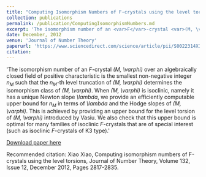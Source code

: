 ```yaml
---
title: "Computing Isomorphism Numbers of F-crystals using the level torsions "
collection: publications
permalink: /publication/ComputingIsomorphismNumbers.md
excerpt: 'The isomorphism number of an <var>F</var>-crystal <var>(M, \varphi)</var> over an algebraically closed field of positive characteristic is the smallest non-negative integer <var>n<sub>M</sub></var> such that the <var>n<sub>M</sub></var>-th level truncation of <var>(M, \varphi)</var> determines the isomorphism class of <var>(M, \varphi)</var>. When <var>(M, \varphi)</var> is isoclinic, namely it has a unique Newton slope <var>\lambda</var>, we provide an efficiently computable upper bound for <var>n<sub>M</sub></var> in terms of <var>\lambda</var> and the Hodge slopes of <var>(M, \varphi)</var>. This is achieved by providing an upper bound for the level torsion of <var>(M, \varphi)</var> introduced by Vasiu. We also check that this upper bound is optimal for many families of isoclinic <var>F</var>-crystals that are of special interest (such as isoclinic <var>F</var>-crystals of K3 type).'
date: December, 2012
venue: 'Journal of Number Theory'
paperurl: 'https://www.sciencedirect.com/science/article/pii/S0022314X1200193X'
citation: 
---
```

'The isomorphism number of an <var>F</var>-crystal <var>(M, \varphi)</var> over an algebraically closed field of positive characteristic is the smallest non-negative integer <var>n<sub>M</sub></var> such that the <var>n<sub>M</sub></var>-th level truncation of <var>(M, \varphi)</var> determines the isomorphism class of <var>(M, \varphi)</var>. When <var>(M, \varphi)</var> is isoclinic, namely it has a unique Newton slope <var>\lambda</var>, we provide an efficiently computable upper bound for <var>n<sub>M</sub></var> in terms of <var>\lambda</var> and the Hodge slopes of <var>(M, \varphi)</var>. This is achieved by providing an upper bound for the level torsion of <var>(M, \varphi)</var> introduced by Vasiu. We also check that this upper bound is optimal for many families of isoclinic <var>F</var>-crystals that are of special interest (such as isoclinic <var>F</var>-crystals of K3 type).'

[Download paper here]('https://www.sciencedirect.com/science/article/pii/S0022314X1200193X')

Recommended citation: Xiao Xiao, Computing isomorphism numbers of F-crystals using the level torsions, Journal of Number Theory, Volume 132, Issue 12, December 2012, Pages 2817-2835.

